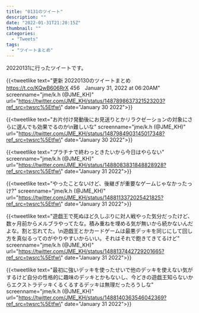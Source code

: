 ```yaml
---
title: "0131のツイート"
description: ""
date: "2022-01-31T21:20:15Z"
thumbnail: ""
categories:
  - "Tweets"
tags:
  - "ツイートまとめ"
---
```

20220131に行ったツイートです。
<!--more-->
{{<tweetlike text=\"更新 20220130のツイートまとめ https://t.co/KQwB606RrX 456　January 31, 2022 at 06:20AM\" screenname=\"jme/k.h (@JME_KH)\" url=\"https://twitter.com/JME_KH/status/1487898637321523203?ref_src=twsrc%5Etfw\" date=\"January 30 2022\">}}

{{<tweetlike text=\"お片付け発動後にお見送りとかリラクゼーションの対象にさらに選んでも効果でるのか\n難しいな\" screenname=\"jme/k.h (@JME_KH)\" url=\"https://twitter.com/JME_KH/status/1487984903145017348?ref_src=twsrc%5Etfw\" date=\"January 30 2022\">}}

{{<tweetlike text=\"プラチナで終わっときたいから今日はやらない\" screenname=\"jme/k.h (@JME_KH)\" url=\"https://twitter.com/JME_KH/status/1488083831848828928?ref_src=twsrc%5Etfw\" date=\"January 31 2022\">}}

{{<tweetlike text=\"やったことないけど、後継ぎが重要なゲームじゃなかったっけ?\" screenname=\"jme/k.h (@JME_KH)\" url=\"https://twitter.com/JME_KH/status/1488113372025421825?ref_src=twsrc%5Etfw\" date=\"January 31 2022\">}}

{{<tweetlike text=\"遊戯王で死ぬほど久しぶりに対人戦やった気分だったけど、数ヶ月前からメルブラやってたな。積み重ねを埋める気が無いから続かないんだよな。割と忘れてた。\n遊戯王とかカードゲームは最悪デッキを同じにして回し方を真似るってのがやりやすいからいい。それはそれで飽きてきてるけど\" screenname=\"jme/k.h (@JME_KH)\" url=\"https://twitter.com/JME_KH/status/1488137442729201665?ref_src=twsrc%5Etfw\" date=\"January 31 2022\">}}

{{<tweetlike text=\"最初に強いデッキを使ったせいで他のデッキを使えない気がするけど自分の性格的に趣味のデッキとかもないし、今どきの遊戯王知らないからエクストラデッキくるくるするデッキは無理だったろうしな\" screenname=\"jme/k.h (@JME_KH)\" url=\"https://twitter.com/JME_KH/status/1488140363546042369?ref_src=twsrc%5Etfw\" date=\"January 31 2022\">}}

